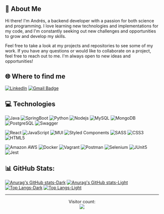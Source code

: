 ## 🍳 About Me
Hi there! I'm Andrés, a backend developer with a passion for both science and programming.
I love learning new technologies and implementations for my code, and I'm constantly seeking out new challenges and opportunities to grow and develop my skills.

Feel free to take a look at my projects and repositories to see some of my work. If you have any questions or would like to collaborate on a project, feel free to reach out to me. I'm always open to new ideas and opportunities!

## 🌐 Where to find me
[![LinkedIn](https://img.shields.io/badge/andresgalvancutinella-%230077B5.svg?logo=linkedin&logoColor=white)](https://linkedin.com/in/andresgalvancutinella/) 
[![Gmail Badge](https://img.shields.io/badge/-8il.andre@gmail.com-d14836?style=flat&logo=gmail&logoColor=white&link=mailto:8il.andre@gmail.com)](mailto:8il.andre@gmail.com)

## 💻 Technologies
[comment]: <> (BACK)
![Java](https://img.shields.io/badge/java-%23ED8B00.svg?style=for-the-badge&logo=java&logoColor=white) 
![SpringBoot](https://img.shields.io/badge/SpringBoot-006400?style=for-the-badge&logo=spring-boot&logoColor=white) 
![Python](https://img.shields.io/badge/python-3670A0?style=for-the-badge&logo=python&logoColor=ffdd54) 
![Nodejs](https://img.shields.io/badge/-Nodejs-339933?style=for-the-badge&logo=Node.js&logoColor=white)
![MySQL](https://img.shields.io/badge/mysql-4479A1.svg?style=for-the-badge&logo=mysql&logoColor=white) 
![MongoDB](https://img.shields.io/badge/-MongoDB-47A248?style=for-the-badge&logo=mongodb&logoColor=white)
![PostgreSQL](https://img.shields.io/badge/-PostgreSQL-336791?style=for-the-badge&logo=postgresql&logoColor=white)
![Swagger](https://img.shields.io/badge/-Swagger-006400?style=for-the-badge&logo=swagger&logoColor=white) 

[comment]: <> (FRONT)
![React](https://img.shields.io/badge/react-%2320232a.svg?style=for-the-badge&logo=react&logoColor=%2361DAFB) 
![JavaScript](https://img.shields.io/badge/javascript-%23323330.svg?style=for-the-badge&logo=javascript&logoColor=%23F7DF1E) 
![MUI](https://img.shields.io/badge/MUI-%230081CB.svg?style=for-the-badge&logo=mui&logoColor=white) 
![Styled Components](https://img.shields.io/badge/styled--components-DB7093?style=for-the-badge&logo=styled-components&logoColor=white) 
![SASS](https://img.shields.io/badge/SASS-hotpink.svg?style=for-the-badge&logo=SASS&logoColor=white) 
![CSS3](https://img.shields.io/badge/css3-%231572B6.svg?style=for-the-badge&logo=css3&logoColor=white) 
![HTML5](https://img.shields.io/badge/html5-%23E34F26.svg?style=for-the-badge&logo=html5&logoColor=white) 

[comment]: <> (CLOUD/INFRA y TESTING)
![Amazon AWS](https://img.shields.io/badge/Amazon%20AWS-232F3E?style=for-the-badge&logo=amazon-aws)
![Docker](https://img.shields.io/badge/docker-%230db7ed.svg?style=for-the-badge&logo=docker&logoColor=white) 
![Vagrant](https://img.shields.io/badge/vagrant-%231563FF.svg?style=for-the-badge&logo=vagrant&logoColor=white) 
![Postman](https://img.shields.io/badge/Postman-FF6C37?style=for-the-badge&logo=postman&logoColor=white) 
![Selenium](https://img.shields.io/badge/Selenium-006400?style=for-the-badge&logo=selenium&logoColor=white) 
![JUnit5](https://img.shields.io/badge/JUnit5-25A162?style=for-the-badge&logo=junit5&logoColor=white) 
![Jest](https://img.shields.io/badge/Jest-C21325?style=for-the-badge&logo=jest&logoColor=white) 

## 📊 GitHub Stats:
[![Anurag's GitHub stats-Dark](https://github-readme-stats.vercel.app/api?username=Elhunter05&show_icons=true&theme=transparent&text_color=fff&title_color=fff&icon_color=f7c214&hide_border=true&hide=contribs)](https://github.com/anuraghazra/github-readme-stats#gh-dark-mode-only)
[![Anurag's GitHub stats-Light](https://github-readme-stats.vercel.app/api?username=Elhunter05&show_icons=true&theme=tokyonight&hide_border=true&hide=contribs)](https://github.com/anuraghazra/github-readme-stats#gh-light-mode-only)
[![Top Langs-Dark](https://github-readme-stats.vercel.app/api/top-langs/?username=Elhunter05&text_color=fff&title_color=fff&hide_border=true&theme=transparent&layout=compact)](https://github.com/anuraghazra/github-readme-stats#gh-dark-mode-only)
[![Top Langs-Light](https://github-readme-stats.vercel.app/api/top-langs/?username=Elhunter05&hide_border=true&theme=tokyonight&layout=compact)](https://github.com/anuraghazra/github-readme-stats#gh-light-mode-only)
<!---
![](https://github-readme-stats.vercel.app/api?username=elhunter05&theme=dark&hide_border=false&include_all_commits=true&count_private=false)<br/>
![](https://github-readme-streak-stats.herokuapp.com/?user=elhunter05&theme=dark&hide_border=false)<br/>
![](https://github-readme-stats.vercel.app/api/top-langs/?username=elhunter05&theme=dark&hide_border=false&include_all_commits=true&count_private=false&layout=compact)
-->
---
<p align="center"> 
  Visitor count:<br>
  <img src="https://profile-counter.glitch.me/Elhunter05/count.svg" />
</p>

<!-- Proudly created with GPRM ( https://gprm.itsvg.in ) -->
